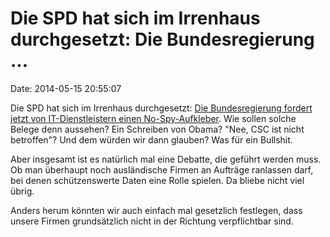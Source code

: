 Die SPD hat sich im Irrenhaus durchgesetzt: Die Bundesregierung \...
====================================================================

Date: 2014-05-15 20:55:07

Die SPD hat sich im Irrenhaus durchgesetzt: [Die Bundesregierung fordert
jetzt von IT-Dienstleistern einen
No-Spy-Aufkleber](http://www.tagesschau.de/inland/csc106.html). Wie
sollen solche Belege denn aussehen? Ein Schreiben von Obama? \"Nee, CSC
ist nicht betroffen\"? Und dem würden wir dann glauben? Was für ein
Bullshit.

Aber insgesamt ist es natürlich mal eine Debatte, die geführt werden
muss. Ob man überhaupt noch ausländische Firmen an Aufträge ranlassen
darf, bei denen schützenswerte Daten eine Rolle spielen. Da bliebe nicht
viel übrig.

Anders herum könnten wir auch einfach mal gesetzlich festlegen, dass
unsere Firmen grundsätzlich nicht in der Richtung verpflichtbar sind.
